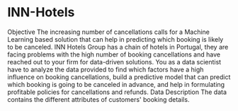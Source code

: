 # INN-Hotels
Objective The increasing number of cancellations calls for a Machine Learning based solution that can help in predicting which booking is likely to be canceled. INN Hotels Group has a chain of hotels in Portugal, they are facing problems with the high number of booking cancellations and have reached out to your firm for data-driven solutions. You as a data scientist have to analyze the data provided to find which factors have a high influence on booking cancellations, build a predictive model that can predict which booking is going to be canceled in advance, and help in formulating profitable policies for cancellations and refunds.     Data Description The data contains the different attributes of customers' booking details. 
